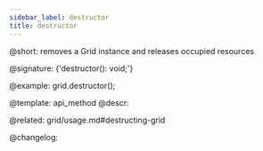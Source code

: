 ```yaml
---
sidebar_label: destructor
title: destructor
---          
```


@short: removes a Grid instance and releases occupied resources

@signature: {'destructor(): void;'}

@example:
grid.destructor();


@template: api_method
@descr:

@related: grid/usage.md#destructing-grid



@changelog:


